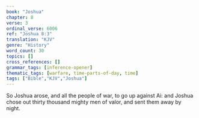 ```yaml
---
book: "Joshua"
chapter: 8
verse: 3
ordinal_verse: 6006
ref: "Joshua 8:3"
translation: "KJV"
genre: "History"
word_count: 30
topics: []
cross_references: []
grammar_tags: [inference-opener]
thematic_tags: [warfare, time-parts-of-day, time]
tags: ["Bible","KJV","Joshua"]
---
```

So Joshua arose, and all the people of war, to go up against Ai: and Joshua chose out thirty thousand mighty men of valor, and sent them away by night.
